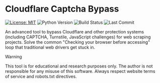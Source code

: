 # Cloudflare Captcha Bypass

[![License: MIT](https://img.shields.io/badge/License-MIT-yellow.svg)](https://opensource.org/licenses/MIT)
![Python Version](https://img.shields.io/badge/python-3.7%2B-blue)
![Build Status](https://img.shields.io/badge/build-passing-brightgreen)
![Last Commit](https://img.shields.io/badge/last%20commit-April%202025-brightgreen)

An advanced tool to bypass Cloudflare and other protection systems (including CAPTCHA, Turnstile, JavaScript challenges) for web scraping projects. Solve the common "Checking your browser before accessing" loop that traditional web drivers get stuck in.

> [!Warning]
This tool is for educational and research purposes only. The author is not responsible for any misuse of this software. Always respect website terms of service and robots.txt directives.
